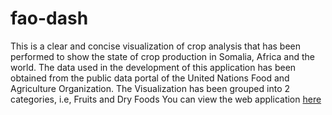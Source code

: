 # fao-dash
This is a clear and concise visualization of crop analysis that has been performed to show the state of crop production in Somalia, Africa and the world.
The data used in the development of this application has been obtained from the public data portal of the United Nations Food and Agriculture Organization.
The Visualization has been grouped into 2 categories, i.e, Fruits and Dry Foods
You can view the web application [here](https://crop-analysis.herokuapp.com/)